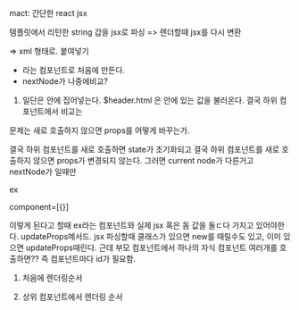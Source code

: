 mact: 간단한 react
jsx

템플릿에서 리턴한 string 갑을 jsx로 파싱
=> 렌더할때 jsx를 다시 변환

=> xml 형태로. 붙여넣기

- <comp>라는 컴포넌트로 처음에 만든다.
- nextNode가 나중에비교?

1. 일단은 <comp>안에 집어넣는다.
   $header.html 은 <comp>안에 있는 값을 불러온다.
   결국 하위 컴포넌트에서 비교는

문제는 새로 호출하지 않으면 props를 어떻게 바꾸는가.

결국 하위 컴포넌트를 새로 호출하면 state가 초기화되고
결국 하위 컴포넌트를 새로 호출하지 않으면 props가 변경되지 않는다.
그러면 current node가 다른거고 nextNode가 <comp>일때만

<div>
  <c-1/>
</div>

<div>
  <div>ex</div>
</div>

component=[{}]

이렇게 된다고 할때 ex라는 컴포넌트와 실제 jsx 혹은 돔 값을 둘ㄷ다 가지고 있어야한다.
updateProps메서드.
jsx 파싱할때 클래스가 있으면 new를 때릴수도 있고, 이미 있으면 updateProps때린다.
근데 부모 컴포넌트에서 하나의 자식 컴포넌트 여러개를 호출하면?? 즉 컴포넌트마다 id가 필요함.

1. 처음에 렌더링순서

2. 상위 컴포넌트에서 렌더링 순서
